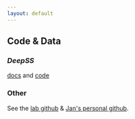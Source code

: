 ```yaml
---
layout: default
---
```


## Code & Data

### _DeepSS_
[docs](https//janclemenslab.org/deepss) and [code](https://github.com/janclemenslab/deepss)

### Other
See the [lab github](https://github.com/janclemenslab) & [Jan's personal github](https://github.com/postpop).
